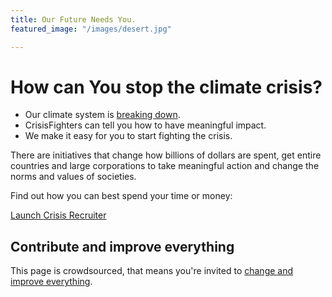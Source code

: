 ```yaml
---
title: Our Future Needs You.
featured_image: "/images/desert.jpg"

---
```

# How can You stop the climate crisis?

* Our climate system is [breaking down](https://rebellion.earth/the-truth/the-emergency).
* CrisisFighters can tell you how to have meaningful impact.
* We make it easy for you to start fighting the crisis.

There are initiatives that change how billions of dollars are spent, get entire countries and large corporations to take meaningful action and change the norms and values of societies.

Find out how you can best spend your time or money:

<a href="/recruiter" class="button button-primary">Launch <span class="button-text-highlight">Crisis Recruiter</span></a>

## Contribute and improve everything

This page is crowdsourced, that means you're invited to [change and improve everything](/contribute).
